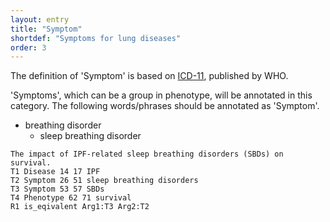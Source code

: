 ```yaml
---
layout: entry
title: "Symptom"
shortdef: "Symptoms for lung diseases"
order: 3
---
```


The definition of 'Symptom' is based on <a href="https://icd.who.int/browse11/l-m/en">ICD-11</a>, published by WHO.

'Symptoms', which can be a group in phenotype, will be annotated in this category. 
The following words/phrases should be annotated as 'Symptom'.

- breathing disorder
  - sleep breathing disorder

~~~ ann
The impact of IPF-related sleep breathing disorders (SBDs) on survival.
T1 Disease 14 17 IPF
T2 Symptom 26 51 sleep breathing disorders
T3 Symptom 53 57 SBDs
T4 Phenotype 62 71 survival
R1 is_eqivalent Arg1:T3 Arg2:T2
~~~

<!-- details -->
